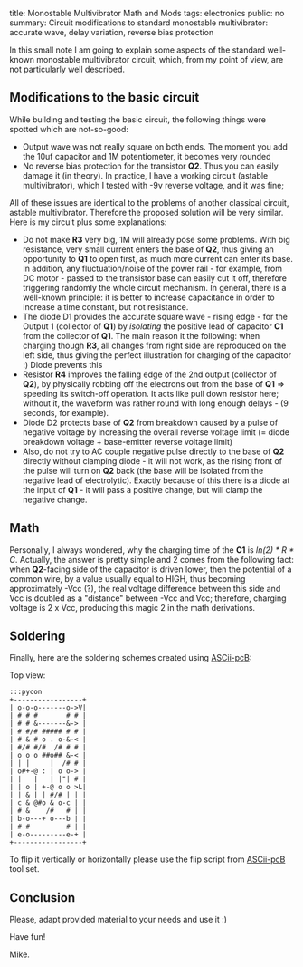 title: Monostable Multivibrator Math and Mods
tags: electronics
public: no
summary: Circuit modifications to standard monostable multivibrator: accurate wave, delay variation, reverse bias protection

In this small note I am going to explain some aspects of the standard well-known
monostable multivibrator circuit, which, from my point of view, are not
particularly well described.

## Modifications to the basic circuit
While building and testing the basic circuit, the following things were spotted which are not-so-good:

- Output wave was not really square on both ends.  The moment you add the 10uf
  capacitor and 1M potentiometer, it becomes very rounded
- No reverse bias protection for the transistor **Q2**.  Thus you can easily
  damage it (in theory). In practice, I have a working circuit (astable
  multivibrator), which I tested with -9v reverse voltage, and it was fine;

All of these issues are identical to the problems of another classical circuit,
astable multivibrator. Therefore the proposed solution will be very similar.
Here is my circuit plus some explanations:

- Do not make **R3** very big, 1M will already pose some problems. With big resistance, very small current
  enters the base of **Q2**, thus giving an opportunity to **Q1** to open first, as much more current can enter its base.
  In addition, any fluctuation/noise of the power rail - for example, from DC motor - passed to the transistor base
  can easily cut it off, therefore triggering randomly the whole circuit mechanism.
  In general, there is a well-known principle: it is better to increase
  capacitance in order to increase a time constant, but not resistance.
- The diode D1 provides the accurate square wave - rising edge - for the Output
  1 (collector of **Q1**) by _isolating_ the positive lead of capacitor **C1**
  from the collector of **Q1**. The main reason it the following:
  when charging though **R3**, all changes from right side are reproduced on the left side, thus giving the perfect
  illustration for charging of the capacitor :) Diode prevents this
- Resistor **R4** improves the falling edge of the 2nd output (collector of **Q2**),
  by physically robbing off the electrons out from the base of **Q1** => speeding its switch-off operation. It acts
  like pull down resistor here; without it, the waveform was rather round with long enough delays - (9 seconds,
  for example). 
- Diode D2 protects base of **Q2** from breakdown caused by a pulse of negative voltage by
  increasing the overall reverse voltage limit (= diode breakdown voltage + base-emitter reverse voltage limit)
- Also, do not try to AC couple negative pulse directly to the base of **Q2** directly without clamping diode -
  it will not work, as the rising front of the pulse will turn on **Q2** back (the base will be isolated from the negative lead of electrolytic).
  Exactly because of this there is a diode at the input of **Q1** - it will pass a positive change, but will clamp the negative change.

## Math
Personally, I always wondered, why the charging time of the **C1** is _ln(2) * R * C_.
Actually, the answer is pretty simple and 2 comes from the following fact: when
**Q2**-facing side of the capacitor is driven lower, then the potential of a common
wire, by a value usually equal to HIGH,
thus becoming approximately -Vcc (?), the real voltage difference between this
side and Vcc is doubled as a "distance" between -Vcc and Vcc; therefore,
charging voltage is 2 x Vcc, producing this magic 2 in the math derivations.

## Soldering
Finally, here are the soldering schemes created using [ASCii-pcB](https://github.com/rhaido/ascii-b):

Top view:

    :::pycon
    +-----------------+
    | o-o-o-------o->V|
    | # # #       # # |
    | # # &-------&-> |
    | # #/# ##### # # |
    | # & # o . o-&-< |
    | #/# #/#  /# # # |
    | o o o ##o## &-< |
    | | |     |  /# # |
    | o#+-@ : | o o-> |
    | |   |   | |"| # |
    | | o | +-@ o o >L|
    | | & | | #/# | | |
    | c & @#o & o-c | |
    | # &    /#   # | |
    | b-o---+ o---b | |
    | # #         # | |
    | e-o---------e-+ |
    +-----------------+

To flip it vertically or horizontally please use the flip script from
[ASCii-pcB](https://github.com/rhaido/ascii-b) tool set.

## Conclusion
Please, adapt provided material to your needs and use it :)

Have fun!

Mike.
